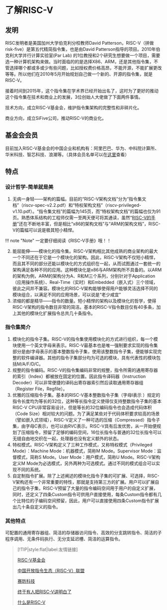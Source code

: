 # 了解RISC-V

## 发明

RISC发明者是美国加州大学伯克利分校教师David Patterson，RISC-V（拼做risk-five）是第五代精简指令集，也是由David Patterson指导的项目。2010年伯克利大学并行计算实验室(Par Lab) 的1位教授和2个研究生想要做一个项目，需要选一种计算机架构来做。当时面临的的是选择X86、ARM，还是其他指令集，不管选择哪个都或多或少有些问题，比如授权费价格高昂，不能开源，不能扩展更改等等。所以他们在2010年5月开始规划自己做一个新的、开源的指令集，就是RISC-V。

接着时间到2015年，这个指令集在学术界已经开始出名了，这时为了更好的推动这个指令集在技术和商业上的发展，3位创始人大佬做了下面两件事情。

技术方向，成立RISC-V基金会，维护指令集架构的完整性和非碎片化。

商业方向，成立SiFive公司，推动RISC-V的商业化。

## 基金会会员

目前加入RISC-V基金会的中国企业和机构有：阿里巴巴、华为、中科院计算所、华米科技、智芯科技、浪潮等。（具体会员名单可以在[这里](https://riscv.org/members-at-a-glance/)查看）

## 特点

### 设计哲学-简单就是美

1. 无病一身轻——架构的篇幅。目前的“RISC-V架构文档”分为“指令集文档”（riscv-spec-v2.2.pdf）和“特权架构文档”（riscv-privileged-v1.10.pdf）。“指令集文档”的篇幅为145页，而“特权架构文档”的篇幅也仅为91页。熟悉体系结构的工程师仅需一至两天便可将其通读，虽然“[RISC-V的手册](./file/RISC-V-Reader-Chinese-v2p1.pdf)”还在不断地丰富，但是相比“x86的架构文档”与“ARM的架构文档”，RISC-V的篇幅可以说是极其短小精悍。

!!! note "Note"
    一定要仔细阅读《RISC-V手册》哦！！

2. 能屈能伸——模块化的指令集。RISC-V架构相比其他成熟的商业架构的最大一个不同还在于它是一个模块化的架构。因此，RISC-V架构不仅短小精悍，而且其不同的部分还能以模块化的方式组织在一起，从而试图通过一套统一的架构满足各种不同的应用。这种模块化是x86与ARM架构所不具备的。以ARM的架构为例，ARM的架构分为A、R和M三个系列，分别针对于Application（应用操作系统）、Real-Time（实时）和Embedded（嵌入式）三个领域，彼此之间并不兼容。模块化的RISC-V架构能够使得用户能够灵活选择不同的模块组合，以满足不同的应用场景，可以说是“老少咸宜”
3. 浓缩的都是精华——指令的数量。短小精悍的架构以及模块化的哲学，使得RISC-V架构的指令数目非常的简洁。基本的RISC-V指令数目仅有40多条，加上其他的模块化扩展指令总共几十条指令。

### 指令集简介

1. 模块化的指令子集。RISC-V的指令集使用模块化的方式进行组织，每一个模块使用一个英文字母来表示。RISC-V最基本也是唯一强制要求实现的指令集部分是由I字母表示的基本整数指令子集，使用该整数指令子集，便能够实现完整的软件编译器。其他的指令子集部分均为可选的模块，具有代表性的模块包括M/A/F/D/C。
2. 规整的指令编码。RISC-V的指令集编码非常的规整，指令所需的通用寄存器的索引（Index）都被放在固定的位置。因此指令译码器（Instruction Decoder）可以非常便捷的译码出寄存器索引然后读取通用寄存器组（Register File，Regfile）。
3. 优雅的压缩指令子集。基本的RISC-V基本整数指令子集（字母I表示 ）规定的指令长度均为等长的32位，这种等长指令定义使得仅支持整数指令子集的基本RISC-V CPU非常容易设计。但是等长的32位编码指令也会造成代码体积（Code Size）相对较大的问题。为了满足某些对于代码体积要求较高的场景（譬如嵌入式领域），RISC-V定义了一种可选的压缩（Compressed）指令子集，由字母C表示，也可以由RVC表示。RISC-V具有后发优势，从一开始便规划了压缩指令，预留了足够的编码空间，16位长指令与普通的32位长指令可以无缝自由地交织在一起，处理器也没有定义额外的状态。
4. 特权模式。RISC-V架构定义了三种工作模式，又称特权模式（Privileged Mode）：Machine Mode：机器模式，简称M Mode。Supervisor Mode：监督模式，简称S Mode。User Mode：用户模式，简称U Mode。RISC-V架构定义M Mode为必选模式，另外两种为可选模式。通过不同的模式组合可以实现不同的系统。
5. 自定制指令扩展。除了上述阐述的模块化指令子集的可扩展、可选择，RISC-V架构还有一个非常重要的特性，那就是支持第三方的扩展。用户可以扩展自己的指令子集，RISC-V预留了大量的指令编码空间用于用户的自定义扩展，同时，还定义了四条Custom指令可供用户直接使用，每条Custom指令都有几个比特位的子编码空间预留，因此，用户可以直接使用四条Custom指令扩展出几十条自定义的指令。

### 其他特点

可配置的通用寄存器组、简洁的存储器访问指令、高效的分支跳转指令、简洁的子程序调用、无条件码执行、无分支延迟槽、简洁的运算指令。

> [!TIP|style:flat|label:友情链接] 
>
> [RISC-V基金会]( https://riscv.org/)
>
> [中国开放指令生态（RISC-V）联盟](http://crva.ict.ac.cn/)
>
> [赛昉科技](https://www.starfivetech.com/)
>
> [终于有人把RISC-V讲明白了](http://m.elecfans.com/article/653167.html)
>
> [什么是RISC-V](https://zhuanlan.zhihu.com/p/49176102)


